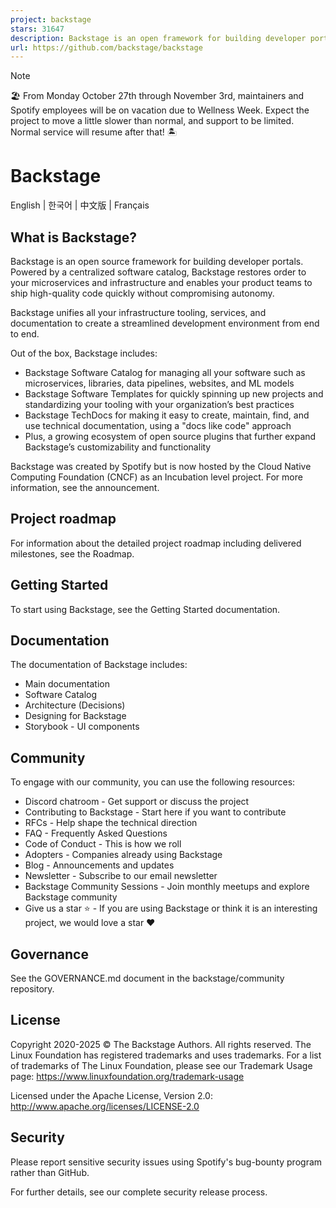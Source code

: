 ```yaml
---
project: backstage
stars: 31647
description: Backstage is an open framework for building developer portals
url: https://github.com/backstage/backstage
---
```


Note

🏖 From Monday October 27th through November 3rd, maintainers and Spotify employees will be on vacation due to Wellness Week. Expect the project to move a little slower than normal, and support to be limited. Normal service will resume after that! 🏝

Backstage
=========

English | 한국어 | 中文版 | Français

What is Backstage?
------------------

Backstage is an open source framework for building developer portals. Powered by a centralized software catalog, Backstage restores order to your microservices and infrastructure and enables your product teams to ship high-quality code quickly without compromising autonomy.

Backstage unifies all your infrastructure tooling, services, and documentation to create a streamlined development environment from end to end.

Out of the box, Backstage includes:

-   Backstage Software Catalog for managing all your software such as microservices, libraries, data pipelines, websites, and ML models
-   Backstage Software Templates for quickly spinning up new projects and standardizing your tooling with your organization’s best practices
-   Backstage TechDocs for making it easy to create, maintain, find, and use technical documentation, using a "docs like code" approach
-   Plus, a growing ecosystem of open source plugins that further expand Backstage’s customizability and functionality

Backstage was created by Spotify but is now hosted by the Cloud Native Computing Foundation (CNCF) as an Incubation level project. For more information, see the announcement.

Project roadmap
---------------

For information about the detailed project roadmap including delivered milestones, see the Roadmap.

Getting Started
---------------

To start using Backstage, see the Getting Started documentation.

Documentation
-------------

The documentation of Backstage includes:

-   Main documentation
-   Software Catalog
-   Architecture (Decisions)
-   Designing for Backstage
-   Storybook - UI components

Community
---------

To engage with our community, you can use the following resources:

-   Discord chatroom - Get support or discuss the project
-   Contributing to Backstage - Start here if you want to contribute
-   RFCs - Help shape the technical direction
-   FAQ - Frequently Asked Questions
-   Code of Conduct - This is how we roll
-   Adopters - Companies already using Backstage
-   Blog - Announcements and updates
-   Newsletter - Subscribe to our email newsletter
-   Backstage Community Sessions - Join monthly meetups and explore Backstage community
-   Give us a star ⭐️ - If you are using Backstage or think it is an interesting project, we would love a star ❤️

Governance
----------

See the GOVERNANCE.md document in the backstage/community repository.

License
-------

Copyright 2020-2025 © The Backstage Authors. All rights reserved. The Linux Foundation has registered trademarks and uses trademarks. For a list of trademarks of The Linux Foundation, please see our Trademark Usage page: https://www.linuxfoundation.org/trademark-usage

Licensed under the Apache License, Version 2.0: http://www.apache.org/licenses/LICENSE-2.0

Security
--------

Please report sensitive security issues using Spotify's bug-bounty program rather than GitHub.

For further details, see our complete security release process.

